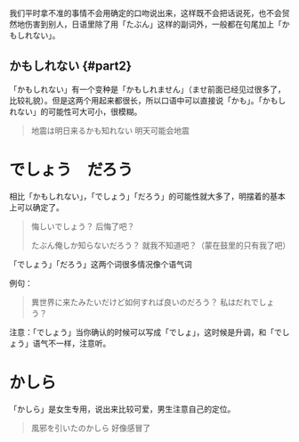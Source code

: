 我们平时拿不准的事情不会用确定的口吻说出来，这样既不会把话说死，也不会贸然地伤害到别人，日语里除了用「たぶん」这样的副词外，一般都在句尾加上「かもしれない」。

## かもしれない {#part2}

「かもしれない」有一个变种是「かもしれません」（ませ前面已经见过很多了，比较礼貌）。但是这两个用起来都很长，所以口语中可以直接说「かも」。「かもしれない」的可能性可大可小，很模糊。

> 地震は明日来るかも知れない
> 明天可能会地震

# でしょう　だろう

相比「かもしれない」，「でしょう」「だろう」的可能性就大多了，明摆着的基本上可以确定了。

> 悔しいでしょう？
> 后悔了吧？
>
> たぶん俺しか知らないだろう？
> 就我不知道吧？（蒙在鼓里的只有我了吧）

「でしょう」「だろう」这两个词很多情况像个语气词

例句：

> 異世界に来たみたいだけど如何すれば良いのだろう？
> 私はだれでしょう？

注意：「でしょう」当你确认的时候可以写成「でしょ」，这时候是升调，和「でしょう」语气不一样，注意听。

# かしら

「かしら」是女生专用，说出来比较可爱，男生注意自己的定位。

> 風邪を引いたのかしら
> 好像感冒了



